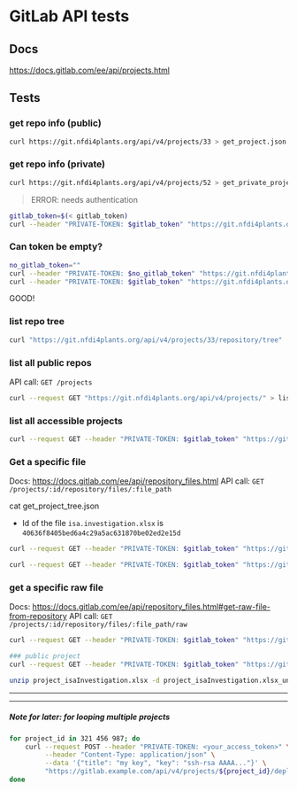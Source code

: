 
# GitLab API tests

## Docs

https://docs.gitlab.com/ee/api/projects.html

## Tests

### get repo info (public)

```bash
curl https://git.nfdi4plants.org/api/v4/projects/33 > get_project.json
```

### get repo info (private)

```bash
curl https://git.nfdi4plants.org/api/v4/projects/52 > get_private_project.json
```
> ERROR: needs authentication

```bash
gitlab_token=$(< gitlab_token)
curl --header "PRIVATE-TOKEN: $gitlab_token" "https://git.nfdi4plants.org/api/v4/projects/52"
```

### Can token be empty?

```bash
no_gitlab_token=""
curl --header "PRIVATE-TOKEN: $no_gitlab_token" "https://git.nfdi4plants.org/api/v4/projects/33"
curl --header "PRIVATE-TOKEN: $gitlab_token" "https://git.nfdi4plants.org/api/v4/projects/33"
```

GOOD!

### list repo tree

```bash
curl "https://git.nfdi4plants.org/api/v4/projects/33/repository/tree"  > get_project_tree.json
```

### list all public repos

API call: `GET /projects`

```bash
curl --request GET "https://git.nfdi4plants.org/api/v4/projects/" > list_public_projects.json
```

### list all accessible projects

```bash
curl --request GET --header "PRIVATE-TOKEN: $gitlab_token" "https://git.nfdi4plants.org/api/v4/projects/" > list_all_projects.json
```


### Get a specific file

Docs: https://docs.gitlab.com/ee/api/repository_files.html
API call: `GET /projects/:id/repository/files/:file_path`

cat get_project_tree.json

- Id of the file `isa.investigation.xlsx` is `40636f8405bed6a4c29a5ac631870be02ed2e15d`

```bash
curl --request GET --header "PRIVATE-TOKEN: $gitlab_token" "https://git.nfdi4plants.org/api/v4/projects/33/repository/files/isa.investigation.xlsx?ref=main"

curl --request GET --header "PRIVATE-TOKEN: $gitlab_token" "https://git.nfdi4plants.org/api/v4/projects/33/repository/files/40636f8405bed6a4c29a5ac631870be02ed2e15d?ref=main"
```

### get a specific raw file

Docs: https://docs.gitlab.com/ee/api/repository_files.html#get-raw-file-from-repository
API call: `GET /projects/:id/repository/files/:file_path/raw`

```bash
curl --request GET --header "PRIVATE-TOKEN: $gitlab_token" "https://git.nfdi4plants.org/api/v4/projects/33/repository/files/README.md/raw?ref=main" > project_readme_raw

### public project
curl --request GET --header "PRIVATE-TOKEN: $gitlab_token" "https://git.nfdi4plants.org/api/v4/projects/33/repository/files/isa.investigation.xlsx/raw?ref=main" > project_isaInvestigation.xlsx

unzip project_isaInvestigation.xlsx -d project_isaInvestigation.xlsx_unzipped

```



----
----

##### Note for later: for looping multiple projects

```bash
for project_id in 321 456 987; do
    curl --request POST --header "PRIVATE-TOKEN: <your_access_token>" \
         --header "Content-Type: application/json" \
         --data '{"title": "my key", "key": "ssh-rsa AAAA..."}' \
         "https://gitlab.example.com/api/v4/projects/${project_id}/deploy_keys"
done
```